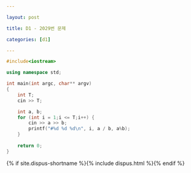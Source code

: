 ```yaml
---

layout: post

title: D1 - 2029번 문제

categories: [d1]

---
```


~~~cpp
#include<iostream>

using namespace std;

int main(int argc, char** argv)
{
	int T;
	cin >> T;

	int a, b;
	for (int i = 1;i <= T;i++) {
		cin >> a >> b;
		printf("#%d %d %d\n", i, a / b, a%b);
	}
	
	return 0;
}
~~~

{% if site.dispus-shortname %}{% include dispus.html %}{% endif %}